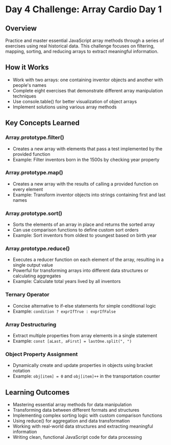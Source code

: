 # Day 4 Challenge: Array Cardio Day 1

## Overview
Practice and master essential JavaScript array methods through a series of exercises using real historical data. This challenge focuses on filtering, mapping, sorting, and reducing arrays to extract meaningful information.

## How it Works
- Work with two arrays: one containing inventor objects and another with people's names
- Complete eight exercises that demonstrate different array manipulation techniques
- Use console.table() for better visualization of object arrays
- Implement solutions using various array methods

## Key Concepts Learned
### Array.prototype.filter()
- Creates a new array with elements that pass a test implemented by the provided function
- Example: Filter inventors born in the 1500s by checking year property

### Array.prototype.map()
- Creates a new array with the results of calling a provided function on every element
- Example: Transform inventor objects into strings containing first and last names

### Array.prototype.sort()
- Sorts the elements of an array in place and returns the sorted array
- Can use comparison functions to define custom sort orders
- Example: Sort inventors from oldest to youngest based on birth year

### Array.prototype.reduce()
- Executes a reducer function on each element of the array, resulting in a single output value
- Powerful for transforming arrays into different data structures or calculating aggregates
- Example: Calculate total years lived by all inventors

### Ternary Operator
- Concise alternative to if-else statements for simple conditional logic
- Example: `condition ? exprIfTrue : exprIfFalse`

### Array Destructuring
- Extract multiple properties from array elements in a single statement
- Example: `const [aLast, aFirst] = lastOne.split(", ")`

### Object Property Assignment
- Dynamically create and update properties in objects using bracket notation
- Example: `obj[item] = 0` and `obj[item]++` in the transportation counter

## Learning Outcomes
- Mastering essential array methods for data manipulation
- Transforming data between different formats and structures
- Implementing complex sorting logic with custom comparison functions
- Using reduce() for aggregation and data transformation
- Working with real-world data structures and extracting meaningful information
- Writing clean, functional JavaScript code for data processing